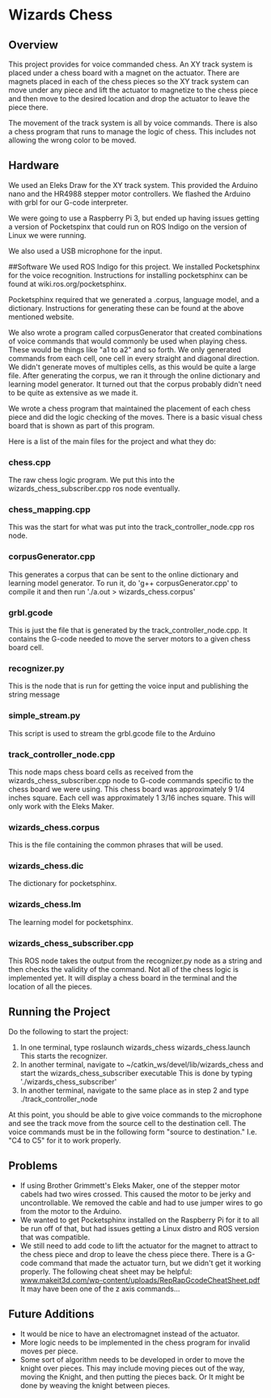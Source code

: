 # Wizards Chess
## Overview
This project provides for voice commanded chess. An XY track system is placed
under a chess board with a magnet on the actuator. There are magnets placed
in each of the chess pieces so the XY track system can move under any piece
and lift the actuator to magnetize to the chess piece and then move to the 
desired location and drop the actuator to leave the piece there. 

The movement of the track system is all by voice commands. There is also a
chess program that runs to manage the logic of chess. This includes not 
allowing the wrong color to be moved.

## Hardware
We used an Eleks Draw for the XY track system. This provided the Arduino nano
and the HR4988 stepper motor controllers. We flashed the Arduino with grbl
for our G-code interpreter. 

We were going to use a Raspberry Pi 3, but ended up having issues getting a 
version of Pocketspinx that could run on ROS Indigo on the version of Linux
we were running.

We also used a USB microphone for the input. 

##Software
We used ROS Indigo for this project. We installed Pocketsphinx for the voice
recognition. Instructions for installing pocketsphinx can be found at 
wiki.ros.org/pocketsphinx. 

Pocketsphinx required that we generated a .corpus, language model, and a 
dictionary. Instructions for generating these can be found at the above 
mentioned website. 

We also wrote a program called corpusGenerator that created combinations of 
voice commands that would commonly be used when playing chess. These would be
things like "a1 to a2" and so forth. We only generated commands from each cell, 
one cell in every straight and diagonal direction. We didn't generate moves
of multiples cells, as this would be quite a large file. After generating
the corpus, we ran it through the online dictionary and learning model
generator. It turned out that the corpus probably didn't need to be quite
as extensive as we made it.

We wrote a chess program that maintained the placement of each chess piece and
did the logic checking of the moves. There is a basic visual chess board
that is shown as part of this program.

Here is a list of the main files for the project and what they do:
### chess.cpp 
The raw chess logic program. We put this into the wizards_chess_subscriber.cpp ros node eventually.
### chess_mapping.cpp
This was the start for what was put into the track_controller_node.cpp ros node.
### corpusGenerator.cpp
This generates a corpus that can be sent to the online dictionary and learning model generator. To run it, do 'g++ corpusGenerator.cpp' to compile it and then run './a.out > wizards_chess.corpus'
### grbl.gcode
This is just the file that is generated by the track_controller_node.cpp. It contains the G-code needed to move the server motors to a given chess board cell.
### recognizer.py
This is the node that is run for getting the voice input and publishing the string message
### simple_stream.py
This script is used to stream the grbl.gcode file to the Arduino
### track_controller_node.cpp
This node maps chess board cells as received from the wizards_chess_subscriber.cpp 
node to G-code commands specific to the chess board we were using. This chess board 
was approximately 9 1/4 inches square. Each cell was approximately 1 3/16 inches square. 
This will only work with the Eleks Maker.
### wizards_chess.corpus
This is the file containing the common phrases that will be used.
### wizards_chess.dic
The dictionary for pocketsphinx.
### wizards_chess.lm
The learning model for pocketsphinx.
### wizards_chess_subscriber.cpp
This ROS node takes the output from the recognizer.py node as a string 
and then checks the validity of the command. Not all of the chess logic is implemented yet.
It will display a chess board in the terminal and the location of all the pieces.

## Running the Project
Do the following to start the project:
1. In one terminal, type roslaunch wizards_chess wizards_chess.launch This starts the recognizer. 
2. In another terminal, navigate to ~/catkin_ws/devel/lib/wizards_chess and start the wizards_chess_subscriber executable
   This is done by typing './wizards_chess_subscriber'
3. In another terminal, navigate to the same place as in step 2 and type ./track_controller_node

At this point, you should be able to give voice commands to the microphone and see the track move from the source cell 
to the destination cell. The voice commands must be in the following form "source to destination." I.e. "C4 to C5" for 
it to work properly. 



## Problems
- If using Brother Grimmett's Eleks Maker, one of the stepper motor cabels had
  two wires crossed. This caused the motor to be jerky and uncontrollable.
  We removed the cable and had to use jumper wires to go from the motor to 
  the Arduino.
- We wanted to get Pocketsphinx installed on the Raspberry Pi for it to all
  be run off of that, but had issues getting a Linux distro and ROS version
  that was compatible.
- We still need to add code to lift the actuator for the magnet to attract to the
  chess piece and drop to leave the chess piece there. There is a G-code command
  that made the actuator turn, but we didn't get it working properly. 
  The following cheat sheet may be helpful: www.makeit3d.com/wp-content/uploads/RepRapGcodeCheatSheet.pdf
  It may have been one of the z axis commands...

## Future Additions
- It would be nice to have an electromagnet instead of the actuator. 
- More logic needs to be implemented in the chess program for invalid moves per piece.
- Some sort of algorithm needs to be developed in order to move the knight over pieces. This 
  may include moving pieces out of the way, moving the Knight, and then putting the pieces back. Or
  It might be done by weaving the knight between pieces.

